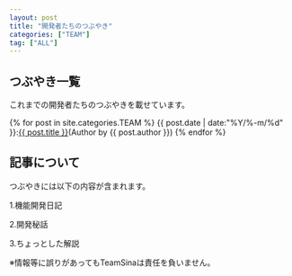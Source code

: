 ```yaml
---
layout: post
title: "開発者たちのつぶやき"
categories: ["TEAM"]
tag: ["ALL"]
---
```

## つぶやき一覧
これまでの開発者たちのつぶやきを載せています。

{% for post in site.categories.TEAM %}
{{ post.date | date:"%Y/%-m/%d" }}:<a href="{{ post.url }}" class="a-orange">{{ post.title }}</a>(Author by {{ post.author }})
{% endfor %}
<br>

## 記事について
つぶやきには以下の内容が含まれます。

1.機能開発日記

2.開発秘話

3.ちょっとした解説  

※情報等に誤りがあってもTeamSinaは責任を負いません。